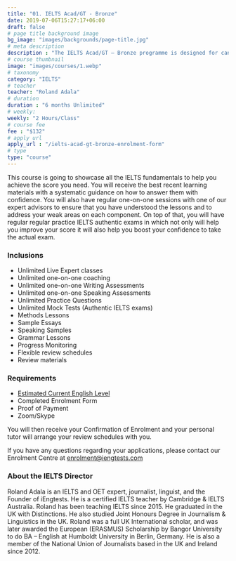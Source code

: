 ```yaml
---
title: "01. IELTS Acad/GT - Bronze"
date: 2019-07-06T15:27:17+06:00
draft: false
# page title background image
bg_image: "images/backgrounds/page-title.jpg"
# meta description
description : "The IELTS Acad/GT – Bronze programme is designed for candidates who wish to prepare for the IELTS exam with unlimited reviews within 6 months duration."
# course thumbnail
image: "images/courses/1.webp"
# taxonomy
category: "IELTS"
# teacher
teacher: "Roland Adala"
# duration
duration : "6 months Unlimited"
# weekly:
weekly: "2 Hours/Class"
# course fee
fee : "$132"
# apply url
apply_url : "/ielts-acad-gt-bronze-enrolment-form"
# type
type: "course"
---
```



This course is going to showcase all the IELTS fundamentals to help you achieve the score you need. You will receive the best recent learning materials with a systematic guidance on how to answer them with confidence. You will also have regular one-on-one sessions with one of our expert advisors to ensure that you have understood the lessons and to address your weak areas on each component. On top of that, you will have regular regular practice IELTS authentic exams in which not only will help you improve your score it will also help you boost your confidence to take the actual exam. </p>

### Inclusions



* Unlimited Live Expert classes
* Unlimited one-on-one coaching
* Unlimited one-on-one Writing Assessments
* Unlimited one-on-one Speaking Assessments
* Unlimited Practice Questions
* Unlimited Mock Tests (Authentic IELTS exams)
* Methods Lessons
* Sample Essays
* Speaking Samples
* Grammar Lessons
* Progress Monitoring
* Flexible review schedules
* Review materials 

### Requirements

* [Estimated Current English Level](https://bit.ly/2Zq8VQW)
* Completed Enrolment Form
* Proof of Payment
* Zoom/Skype 

You will then receive your Confirmation of Enrolment and your personal tutor will arrange your review schedules with you.

If you have any questions regarding your applications, please contact our Enrolment Centre at [enrolment@iengtests.com](mailto:enrolment@iengtests.com) 


### About the IELTS Director

Roland Adala is an IELTS and OET expert, journalist, linguist, and the Founder of iEngtests. He is a certified IELTS teacher by Cambridge & IELTS Australia. Roland has been teaching IELTS since 2015. He graduated in the UK with Distinctions. He also studied Joint Honours Degree in Journalism & Linguistics in the UK. Roland was a full UK International scholar, and was later awarded the European (ERASMUS) Scholarship by Bangor University to do BA – English at Humboldt University in Berlin, Germany. He is also a member of the National Union of Journalists based in the UK and Ireland since 2012.